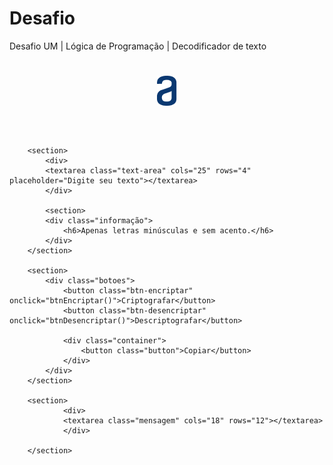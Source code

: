# Desafio
Desafio UM | Lógica de Programação | Decodificador de texto
<!DOCTYPE html>
<html lang="pt-br">
<head>
    <meta charset="UTF-8">
    <meta http-equiv="X-UA-Compatible" content="IE=edge">
    <meta name="viewport" content="width=device-width, initial-scale=1.0">
    <title>DecodificadorAlura</title>
    <link rel="preconnect" href="https://fonts.googleapis.com">
    <link rel="preconnect" href="https://fonts.gstatic.com" crossorigin>
    <link rel="stylesheet" href="style.css">
</head>

<body>
<header>
    <h1><img class="LogoAlura" src="imagens/LogoAlura.png" alt="LogoAlura"></h1>
</header>

<main>

        <section>
            <div>
            <textarea class="text-area" cols="25" rows="4" placeholder="Digite seu texto"></textarea>
            </div>
           
            <section>
            <div class="informação">
                <h6>Apenas letras minúsculas e sem acento.</h6>
            </div>       
        </section>     
           
        <section>
            <div class="botoes">
                <button class="btn-encriptar" onclick="btnEncriptar()">Criptografar</button>
                <button class="btn-desencriptar" onclick="btnDesencriptar()">Descriptografar</button>

                <div class="container">
                    <button class="button">Copiar</button>
                </div>
            </div>        
        </section>
                       
        <section>
                <div>
                <textarea class="mensagem" cols="18" rows="12"></textarea>
                </div>   

        </section>  
           
</main>
<footer>
    
</footer>
<script src="script.js"></script>
</body>
</html>

    


